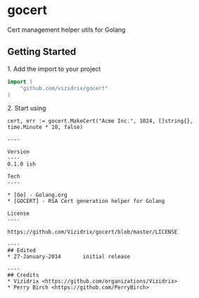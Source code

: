 gocert
======

Cert management helper utils for Golang

## Getting Started ##

1\. Add the import to your project

````go
import (
	"github.com/vizidrix/gocert"
)
````

2\. Start using

````
cert, err := gocert.MakeCert("Acme Inc.", 1024, []string{}, time.Minute * 10, false)

----

Version
----
0.1.0 ish

Tech
----

* [Go] - Golang.org
* [GOCERT] - RSA Cert generation helper for Golang

License
----

https://github.com/Vizidrix/gocert/blob/master/LICENSE

----
## Edited
* 27-January-2014		initial release

----
## Credits
* Vizidrix <https://github.com/organizations/Vizidrix>
* Perry Birch <https://github.com/PerryBirch>